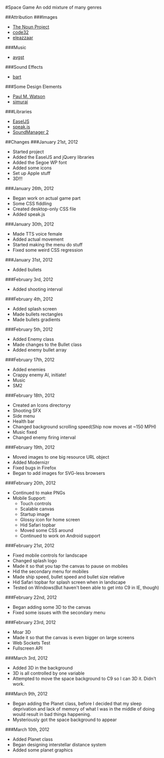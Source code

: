 #Space Game
An odd mixture of many genres

##Attribution
###Images
* [The Noun Project](http://www.thenounproject.com)
* [code32](http://opengameart.org/users/code32)
* [eleazzaar](http://opengameart.org/users/eleazzaar)

###Music
* [avgst](http://opengameart.org/users/avgvst)

###Sound Effects
* [bart](http://opengameart.org/users/bart)

###Some Design Elements
* [Paul M. Watson](http://www.paulmwatson.com)
* [simurai](http://www.simurai.com/)

###Libraries
* [EaselJS](http://easeljs.com)
* [speak.js](https://github.com/kripken/speak.js)
* [SoundManager 2](http://www.schillmania.com/projects/soundmanager2/)

##Changes
###January 21st, 2012
* Started project
* Added the EaselJS and jQuery libraries
* Added the Segoe WP font
* Added some icons
* Set up Apple stuff
* 3D!!!

###January 26th, 2012
* Began work on actual game part
* Some CSS fiddling
* Created desktop-only CSS file
* Added speak.js

###January 30th, 2012
* Made TTS voice female
* Added actual movement
* Started making the menu do stuff
* Fixed some weird CSS regression

###January 31st, 2012
* Added bullets

###February 3rd, 2012
* Added shooting interval

###February 4th, 2012
* Added splash screen
* Made bullets rectangles
* Made bullets gradients

###February 5th, 2012
* Added Enemy class
* Made changes to the Bullet class
* Added enemy bullet array

###February 17th, 2012
* Added enemies
* Crappy enemy AI, initiate!
* Music
* SM2

###February 18th, 2012
* Created an Icons directoryy
* Shooting SFX
* Side menu
* Health bar
* Changed background scrolling speed(Ship now moves at ~150 MPH)
* Music fixed
* Changed enemy firing interval

###February 19th, 2012
* Moved images to one big resource URL object
* Added Modernizr
* Fixed bugs in Firefox
* Began to add images for SVG-less browsers

###February 20th, 2012
* Continued to make PNGs
* Mobile Support:
    * Touch controls
    * Scalable canvas
    * Startup image
    * Glossy icon for home screen
    * Hid Safari topbar
    * Moved some CSS around
    * Continued to work on Android support

###February 21st, 2012
* Fixed mobile controls for landscape
* Changed splash logo
* Made it so that you tap the canvas to pause on mobiles
* Hid the secondary menu for mobiles
* Made ship speed, bullet speed and bullet size relative
* Hid Safari topbar for splash screen when in landscape
* Tested on Windows(But haven't been able to get into C9 in IE, though)

###February 22nd, 2012
* Began adding some 3D to the canvas
* Fixed some issues with the secondary menu

###February 23rd, 2012
* Moar 3D
* Made it so that the canvas is even bigger on large screens
* Web Sockets Test
* Fullscreen API

###March 3rd, 2012
* Added 3D in the background
* 3D is all controlled by one variable
* Attempted to move the space background to C9 so I can 3D it. Didn't work.

###March 9th, 2012
* Began adding the Planet class, before I decided that my sleep deprivation and lack of memory of what I was in the middle of doing would result in bad things happening.
* Mysteriously got the space background to appear

###March 10th, 2012
* Added Planet class
* Began designing interstellar distance system
* Added some planet graphics